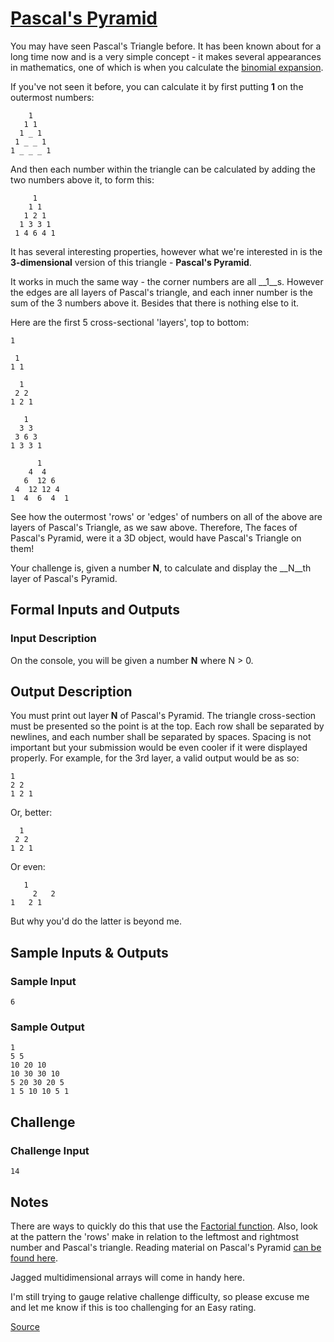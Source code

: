 ﻿# [Pascal's Pyramid](http://www.reddit.com/r/dailyprogrammer/comments/20l2it/17042014_challenge_153_easy_pascals_pyramid/)

You may have seen Pascal's Triangle before. It has been known about for a long time now and is a very simple concept - it makes several appearances in mathematics, one of which is when you calculate the [binomial expansion](http://en.wikipedia.org/wiki/Binomial_theorem).

If you've not seen it before, you can calculate it by first putting __1__ on the outermost numbers:

```
    1
   1 1
  1 _ 1
 1 _ _ 1
1 _ _ _ 1
```

And then each number within the triangle can be calculated by adding the two numbers above it, to form this:

```
     1
    1 1
   1 2 1
  1 3 3 1
 1 4 6 4 1
```

It has several interesting properties, however what we're interested in is the __3-dimensional__ version of this triangle - __Pascal's Pyramid__.

It works in much the same way - the corner numbers are all __1__s. However the edges are all layers of Pascal's triangle, and each inner number is the sum of the 3 numbers above it. Besides that there is nothing else to it.

Here are the first 5 cross-sectional 'layers', top to bottom:

```
1

 1
1 1

  1
 2 2
1 2 1

   1
  3 3
 3 6 3
1 3 3 1

      1
    4  4
   6  12 6
 4  12 12 4
1  4  6  4  1
```

See how the outermost 'rows' or 'edges' of numbers on all of the above are layers of Pascal's Triangle, as we saw above. Therefore, The faces of Pascal's Pyramid, were it a 3D object, would have Pascal's Triangle on them!

Your challenge is, given a number __N__, to calculate and display the __N__th layer of Pascal's Pyramid.

## Formal Inputs and Outputs

### Input Description

On the console, you will be given a number __N__ where N > 0.

## Output Description

You must print out layer __N__ of Pascal's Pyramid. The triangle cross-section must be presented so the point is at the top. Each row shall be separated by newlines, and each number shall be separated by spaces. Spacing is not important but your submission would be even cooler if it were displayed properly. For example, for the 3rd layer, a valid output would be as so:

```
1
2 2
1 2 1
```

Or, better:

```
  1
 2 2
1 2 1
```

Or even:

```
   1
     2   2
1   2 1
```

But why you'd do the latter is beyond me.

## Sample Inputs & Outputs

### Sample Input

```
6
```

### Sample Output

```
1
5 5
10 20 10
10 30 30 10
5 20 30 20 5
1 5 10 10 5 1
```

## Challenge

### Challenge Input

```
14
```

## Notes

There are ways to quickly do this that use the [Factorial function](http://en.wikipedia.org/wiki/Factorial). Also, look at the pattern the 'rows' make in relation to the leftmost and rightmost number and Pascal's triangle.
Reading material on Pascal's Pyramid [can be found here](http://en.wikipedia.org/wiki/Pascal%27s_pyramid).

Jagged multidimensional arrays will come in handy here.

I'm still trying to gauge relative challenge difficulty, so please excuse me and let me know if this is too challenging for an Easy rating.

[Source](http://www.reddit.com/r/dailyprogrammer/comments/20l2it/17042014_challenge_153_easy_pascals_pyramid/)